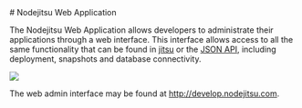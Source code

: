 
<a name='webapp' />
# Nodejitsu Web Application

The Nodejitsu Web Application allows developers to administrate their
applications through a web interface. This interface allows access to all the
same functionality that can be found in [jitsu](#jitsu) or the [JSON API](#api),
including deployment, snapshots and database connectivity.

<!-- WARNING: Points to josh's github repo, not nodejitsu's! -->
![](https://github.com/jesusabdullah/handbook/raw/master/fig/webapp.png)

The web admin interface may be found at <http://develop.nodejitsu.com>.
